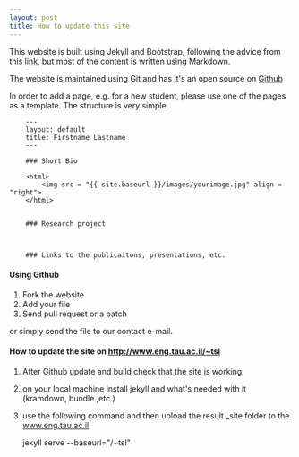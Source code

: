 ```yaml
---
layout: post
title: How to update this site
---
```


This website is built using Jekyll and Bootstrap, following the advice from this [link](http://code.tutsplus.com/articles/building-static-sites-with-jekyll--net-22211), but most of the content is written using Markdown.

The website is maintained using Git and has it's an open source on [Github](http://turbulencelab.github.io)


In order to add a page, e.g. for a new student, please use one of the pages as a template. The structure is very simple


		---
		layout: default
		title: Firstname Lastname
		---

		### Short Bio

		<html>
			<img src = "{{ site.baseurl }}/images/yourimage.jpg" align = "right">
		</html>


		### Research project



		### Links to the publicaitons, presentations, etc.  




#### Using Github

1. Fork the website
2. Add your file
3. Send pull request or a patch

or simply send the file to our contact e-mail.


#### How to update the site on http://www.eng.tau.ac.il/~tsl

1. After Github update and build check that the site is working
2. on your local machine install jekyll and what's needed with it (kramdown, bundle ,etc.)
3. use the following command and then upload the result _site folder to the www.eng.tau.ac.il

    jekyll serve --baseurl="/~tsl"

